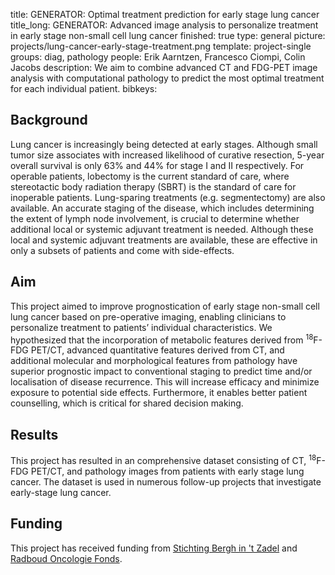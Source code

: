 title: GENERATOR: Optimal treatment prediction for early stage lung cancer
title_long: GENERATOR: Advanced image analysis to personalize treatment in early stage non-small cell lung cancer
finished: true
type: general
picture: projects/lung-cancer-early-stage-treatment.png
template: project-single
groups: diag, pathology
people: Erik Aarntzen, Francesco Ciompi, Colin Jacobs
description: We aim to combine advanced CT and FDG-PET image analysis with computational pathology to predict the most optimal treatment for each individual patient. 
bibkeys:

## Background
Lung cancer is increasingly being detected at early stages. Although small tumor size associates with increased likelihood of curative resection, 5-year overall survival is only 63% and 44% for stage I and II respectively. For operable patients, lobectomy is the current standard of care, where stereotactic body radiation therapy (SBRT) is the standard of care for inoperable patients. Lung-sparing treatments (e.g. segmentectomy) are also available. An accurate staging of the disease, which includes determining the extent of lymph node involvement, is crucial to determine whether additional local or systemic adjuvant treatment is needed. Although these local and systemic adjuvant treatments are available, these are effective in only a subsets of patients and come with side-effects.

## Aim
This project aimed to improve prognostication of early stage non-small cell lung cancer based on pre-operative imaging, enabling clinicians to personalize treatment to patients’ individual characteristics. We hypothesized that the incorporation of metabolic features derived from <sup>18</sup>F-FDG PET/CT, advanced quantitative features derived from CT, and additional molecular and morphological features from pathology have superior prognostic impact to conventional staging to predict time and/or localisation of disease recurrence. This will increase efficacy and minimize exposure to potential side effects. Furthermore, it enables better patient counselling, which is critical for shared decision making.

## Results
This project has resulted in an comprehensive dataset consisting of CT, <sup>18</sup>F-FDG PET/CT, and pathology images from patients with early stage lung cancer. The dataset is used in numerous follow-up projects that investigate early-stage lung cancer.

## Funding
This project has received funding from [Stichting Bergh in 't Zadel](https://berghinhetzadel.nl/) and [Radboud Oncologie Fonds](https://radboudoncologiefonds.nl/).
